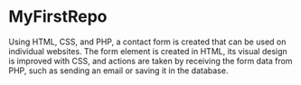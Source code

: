 # MyFirstRepo
Using HTML, CSS, and PHP, a contact form is created that can be used on individual websites. The form element is created in HTML, its visual design is improved with CSS, and actions are taken by receiving the form data from PHP, such as sending an email or saving it in the database.
